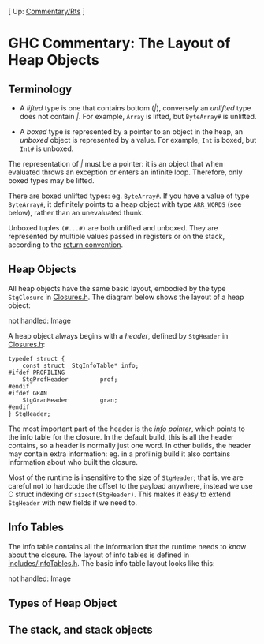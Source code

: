 
\[ Up: [Commentary/Rts](commentary/rts) \]

# GHC Commentary: The Layout of Heap Objects

## Terminology

- A *lifted* type is one that contains bottom (_\|_), conversely an *unlifted* type does not contain _\|_.
  For example, `Array` is lifted, but `ByteArray#` is unlifted.

- A *boxed* type is represented by a pointer to an object in the heap, an *unboxed* object is represented by a value.
  For example, `Int` is boxed, but `Int#` is unboxed.


The representation of _\|_ must be a pointer: it is an object that when evaluated throws an exception or enters an infinite loop.  Therefore, only boxed types may be lifted.


There are boxed unlifted types: eg. `ByteArray#`.  If you have a value of type `ByteArray#`, it definitely points to a heap object with type `ARR_WORDS` (see below), rather than an unevaluated thunk.


Unboxed tuples `(#...#)` are both unlifted and unboxed.  They are represented by multiple values passed in registers or on the stack, according to the [return convention](commentary/rts/haskell-execution).

## Heap Objects


All heap objects have the same basic layout, embodied by the type `StgClosure` in [ Closures.h](http://darcs.haskell.org/ghc/includes/Closures.h).  The diagram below shows the layout of a heap object:

not handled: Image


A heap object always begins with a *header*, defined by `StgHeader` in [ Closures.h](http://darcs.haskell.org/ghc/includes/Closures.h):

```wiki
typedef struct {
    const struct _StgInfoTable* info;
#ifdef PROFILING
    StgProfHeader         prof;
#endif
#ifdef GRAN
    StgGranHeader         gran;
#endif
} StgHeader;
```


The most important part of the header is the *info pointer*, which points to the info table for the closure.  In the default build, this is all the header contains, so a header is normally just one word.  In other builds, the header may contain extra information: eg. in a profilnig build it also contains information about who built the closure.


Most of the runtime is insensitive to the size of `StgHeader`; that is, we are careful not to hardcode the offset to the payload anywhere, instead we use C struct indexing or `sizeof(StgHeader)`.  This makes it easy to extend `StgHeader` with new fields if we need to.

## Info Tables


The info table contains all the information that the runtime needs to know about the closure.  The layout of info tables is defined in [includes/InfoTables.h](/trac/ghc/browser/ghc/includes/InfoTables.h).  The basic info table layout looks like this:

not handled: Image

## Types of Heap Object

## The stack, and stack objects
